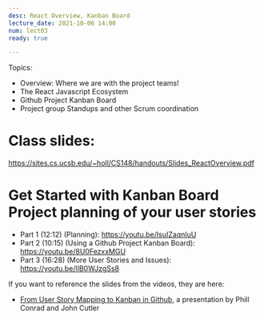 ```yaml
---
desc: React Overview, Kanban Board
lecture_date: 2021-10-06 14:00
num: lect03
ready: true

---
```



Topics: 
* Overview: Where we are with the project teams! 
* The React Javascript Ecosystem
* Github Project Kanban Board 
* Project group Standups and other Scrum coordination

# Class slides: 

<https://sites.cs.ucsb.edu/~holl/CS148/handouts/Slides_ReactOverview.pdf>
	

# Get Started with Kanban Board Project planning of your user stories 

* Part 1 (12:12) (Planning): <https://youtu.be/IsuIZaqnIuU>
* Part 2 (10:15) (Using a Github Project Kanban Board): <https://youtu.be/8U0FezxxMGU>
* Part 3 (16:28) (More User Stories and Issues): <https://youtu.be/lIB0WJzgSs8>

If you want to reference the slides from the videos, they are here: 
* [From User Story Mapping to Kanban in Github](https://docs.google.com/presentation/d/1UD5qIm5njZFF2s8OvCJdJPnsR_VvnavcZRP9cXRqRNw/edit?usp=sharing), a presentation by Phill Conrad and John Cutler
